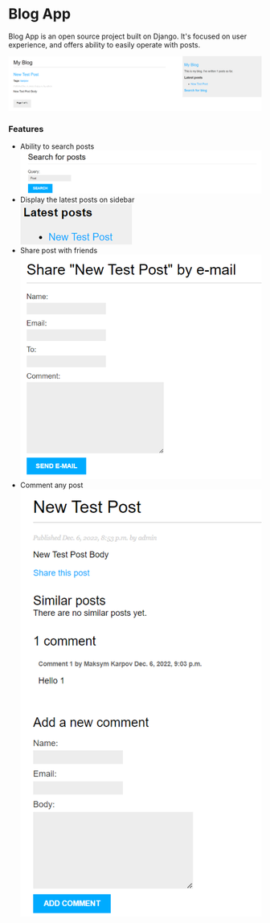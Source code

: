 # Blog App

Blog App is an open source project built on Django. It's focused on user
experience, and offers ability to easily operate with posts.

![img.png](img/img.png)

### Features
* Ability to search posts <br>
    ![img_1.png](img/img_1.png)
* Display the latest posts on sidebar <br>
    ![img_2.png](img/img_2.png)
* Share post with friends <br>
    ![img_3.png](img/img_3.png)
* Comment any post <br>
    ![img_4.png](img/img_4.png)